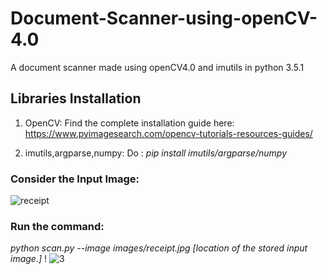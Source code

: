 # Document-Scanner-using-openCV-4.0
A document scanner made using openCV4.0 and imutils in python 3.5.1

## Libraries Installation
1. OpenCV:
Find the complete installation guide here: https://www.pyimagesearch.com/opencv-tutorials-resources-guides/

2. imutils,argparse,numpy:
Do : _pip install imutils/argparse/numpy_ 

### Consider the Input Image: 
![receipt](https://user-images.githubusercontent.com/29462447/49783276-52e05280-fd3f-11e8-8ea6-d24626656777.jpg)
### Run the command: 
_python scan.py --image images/receipt.jpg  [location of the stored input image.]_
!
![3](https://user-images.githubusercontent.com/29462447/49783541-1fea8e80-fd40-11e8-8e40-a63eeffbfec3.png)


